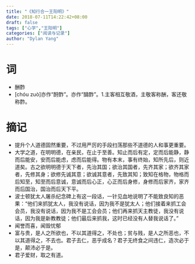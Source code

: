 ```yaml
---
title: "《知行合一王阳明》"
date: 2018-07-11T14:22:42+08:00
draft: false
tags: ["心学","王阳明"]
categories: ["阅读与记录"]
author: "Dylan Yang"
---
```


# 词
- 酬酢
- [chóu zuò]亦作“酧酢”。亦作“醻酢”。1.主客相互敬酒，主敬客称酬，客还敬称酢。

# 摘记

- 提升个人道德固然重要，不过用严厉的手段扫荡那些不道德的人和事更重要。
- 大学之道，在明明德，在亲民，在止于至善。知止而后有定，定而后能静，静而后能安，安而后能虑，虑而后能得。物有本末，事有终始，知所先后，则近道矣。古之欲明明德于天下者，先治其国；欲治其国者，先齐其家；欲齐其家者，先修其身；欲修先诚其意；欲诚其意者，先致其知；致知在格物，物格而后知至，知至而后意诚，意诚而后心正，心正而后身修，身修而后家齐，家齐而后国治，国治而后天下平。 
- 波士顿犹太人屠杀纪念碑上有这一段话，一针见血地说明了不能致良知的恶果：“他们来抓犹太人，我没有说话，因为我不是犹太人；他们接着来抓工会会员，我没有说话，因为我不是工会会员；他们再来抓天主教徒，我没有说话，因为我是新教教徒；他们最后来抓我，这时已经没有人替我说话了。” 
- 闻誉而喜，闻毁忧郁
- 富与贵，是人之所欲也，不以其道得之，不处也；贫与贱，是人之所恶也，不以其道得之，不去也。君子去仁，恶乎成名？君子无终食之间违仁，造次必于是，颠沛必于是。
- 君子爱财，取之有道。